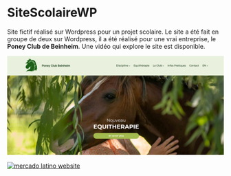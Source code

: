 # SiteScolaireWP
Site fictif réalisé sur Wordpress pour un projet scolaire. Le site a été fait en groupe de deux sur Wordpress, il a été réalisé pour une vrai entreprise, le **Poney Club de Beinheim**. Une vidéo qui explore le site est disponible.

<img src="index.png">

[![mercado latino website](https://img.youtube.com/vi/7MX7tr-u1q0/0.jpg)](https://www.youtube.com/watch?v=7MX7tr-u1q0)
